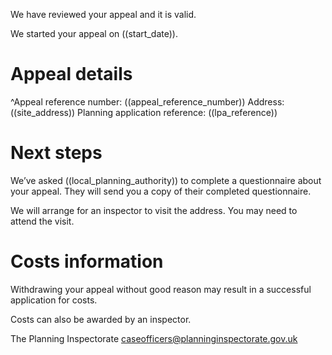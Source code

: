 We have reviewed your appeal and it is valid.

We started your appeal on ((start_date)).

# Appeal details

^Appeal reference number: ((appeal_reference_number))
Address: ((site_address))
Planning application reference: ((lpa_reference))

# Next steps

We’ve asked ((local_planning_authority)) to complete a questionnaire about your appeal. They will send you a copy of their completed questionnaire.

We will arrange for an inspector to visit the address. You may need to attend the visit.

# Costs information

Withdrawing your appeal without good reason may result in a successful application for costs.

Costs can also be awarded by an inspector.

The Planning Inspectorate
caseofficers@planninginspectorate.gov.uk
